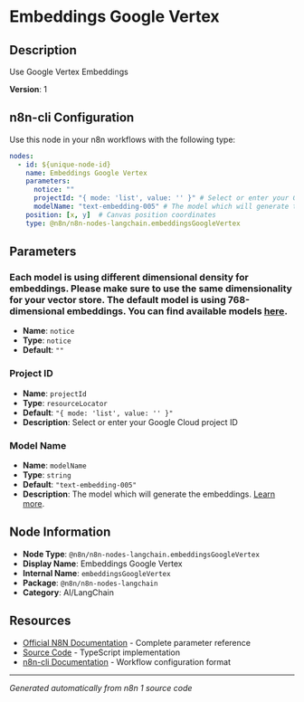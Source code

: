 # Embeddings Google Vertex

## Description

Use Google Vertex Embeddings

**Version**: 1

## n8n-cli Configuration

Use this node in your n8n workflows with the following type:

```yaml
nodes:
  - id: ${unique-node-id}
    name: Embeddings Google Vertex
    parameters:
      notice: ""
      projectId: "{ mode: 'list', value: '' }" # Select or enter your Google Cloud project ID
      modelName: "text-embedding-005" # The model which will generate the embeddings. <a href="https://cloud.google.com/vertex-ai/generative-ai/docs/model-reference/text-embeddings-api">Learn more</a>.
    position: [x, y]  # Canvas position coordinates
    type: @n8n/n8n-nodes-langchain.embeddingsGoogleVertex
```

## Parameters

### Each model is using different dimensional density for embeddings. Please make sure to use the same dimensionality for your vector store. The default model is using 768-dimensional embeddings. You can find available models <a href="https://cloud.google.com/vertex-ai/generative-ai/docs/model-reference/text-embeddings-api">here</a>.

- **Name**: `notice`
- **Type**: `notice`
- **Default**: `""`

### Project ID

- **Name**: `projectId`
- **Type**: `resourceLocator`
- **Default**: `"{ mode: 'list', value: '' }"`
- **Description**: Select or enter your Google Cloud project ID

### Model Name

- **Name**: `modelName`
- **Type**: `string`
- **Default**: `"text-embedding-005"`
- **Description**: The model which will generate the embeddings. <a href="https://cloud.google.com/vertex-ai/generative-ai/docs/model-reference/text-embeddings-api">Learn more</a>.


## Node Information

- **Node Type**: `@n8n/n8n-nodes-langchain.embeddingsGoogleVertex`
- **Display Name**: Embeddings Google Vertex
- **Internal Name**: `embeddingsGoogleVertex`
- **Package**: `@n8n/n8n-nodes-langchain`
- **Category**: AI/LangChain

## Resources

- [Official N8N Documentation](https://docs.n8n.io/integrations/builtin/cluster-nodes/root-nodes/n8n-nodes-langchain.embeddingsgooglevertex/) - Complete parameter reference
- [Source Code](https://github.com/n8n-io/n8n/blob/master/packages/@n8n/nodes-langchain/nodes/embeddings/EmbeddingsGoogleVertex/EmbeddingsGoogleVertex.node.ts) - TypeScript implementation
- [n8n-cli Documentation](https://github.com/edenreich/n8n-cli) - Workflow configuration format

---
*Generated automatically from n8n 1 source code*
